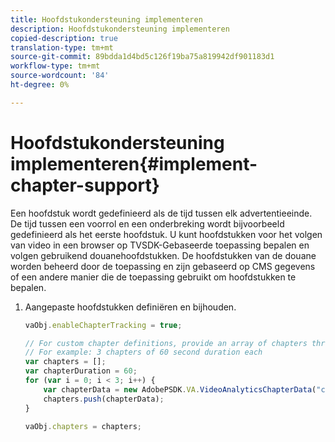 ```yaml
---
title: Hoofdstukondersteuning implementeren
description: Hoofdstukondersteuning implementeren
copied-description: true
translation-type: tm+mt
source-git-commit: 89bdda1d4bd5c126f19ba75a819942df901183d1
workflow-type: tm+mt
source-wordcount: '84'
ht-degree: 0%

---
```



# Hoofdstukondersteuning implementeren{#implement-chapter-support}

Een hoofdstuk wordt gedefinieerd als de tijd tussen elk advertentieeinde. De tijd tussen een voorrol en een onderbreking wordt bijvoorbeeld gedefinieerd als het eerste hoofdstuk. U kunt hoofdstukken voor het volgen van video in een browser op TVSDK-Gebaseerde toepassing bepalen en volgen gebruikend douanehoofdstukken. De hoofdstukken van de douane worden beheerd door de toepassing en zijn gebaseerd op CMS gegevens of een andere manier die de toepassing gebruikt om hoofdstukken te bepalen.

1. Aangepaste hoofdstukken definiëren en bijhouden.

   ```js
   vaObj.enableChapterTracking = true; 
   
   // For custom chapter definitions, provide an array of chapters through the metadata: 
   // For example: 3 chapters of 60 second duration each 
   var chapters = []; 
   var chapterDuration = 60; 
   for (var i = 0; i < 3; i++) { 
       var chapterData = new AdobePSDK.VA.VideoAnalyticsChapterData("chapter_" + (i+1), i * chapterDuration, chapterDuration, (i+1)); 
       chapters.push(chapterData); 
   } 
   
   vaObj.chapters = chapters;
   ```

